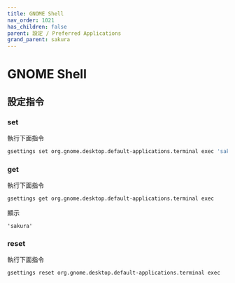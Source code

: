 ```yaml
---
title: GNOME Shell
nav_order: 1021
has_children: false
parent: 設定 / Preferred Applications
grand_parent: sakura
---
```



# GNOME Shell


## 設定指令


### set

執行下面指令

``` sh
gsettings set org.gnome.desktop.default-applications.terminal exec 'sakura'
```


### get

執行下面指令

``` sh
gsettings get org.gnome.desktop.default-applications.terminal exec
```

顯示

```
'sakura'
```


### reset

執行下面指令

``` sh
gsettings reset org.gnome.desktop.default-applications.terminal exec
```
